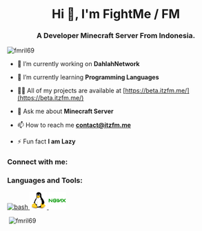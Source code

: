 <h1 align="center">Hi 👋, I'm FightMe / FM</h1>
<h3 align="center">A Developer Minecraft Server From Indonesia.</h3>

<p align="left"> <img src="https://komarev.com/ghpvc/?username=fmril69&label=Profile%20views&color=0e75b6&style=flat" alt="fmril69" /> </p>

- 🔭 I’m currently working on **DahlahNetwork**

- 🌱 I’m currently learning **Programming Languages**

- 👨‍💻 All of my projects are available at [https://beta.itzfm.me/](https://beta.itzfm.me/)

- 💬 Ask me about **Minecraft Server**

- 📫 How to reach me **contact@itzfm.me**

- ⚡ Fun fact **I am Lazy**

<h3 align="left">Connect with me:</h3>
<p align="left">
</p>

<h3 align="left">Languages and Tools:</h3>
<p align="left"> <a href="https://www.gnu.org/software/bash/" target="_blank" rel="noreferrer"> <img src="https://www.vectorlogo.zone/logos/gnu_bash/gnu_bash-icon.svg" alt="bash" width="40" height="40"/> </a> <a href="https://www.linux.org/" target="_blank" rel="noreferrer"> <img src="https://raw.githubusercontent.com/devicons/devicon/master/icons/linux/linux-original.svg" alt="linux" width="40" height="40"/> </a> <a href="https://www.nginx.com" target="_blank" rel="noreferrer"> <img src="https://raw.githubusercontent.com/devicons/devicon/master/icons/nginx/nginx-original.svg" alt="nginx" width="40" height="40"/> </a> </p>

<p>&nbsp;<img align="center" src="https://github-readme-stats.vercel.app/api?username=fmril69&show_icons=true&locale=en" alt="fmril69" /></p>
